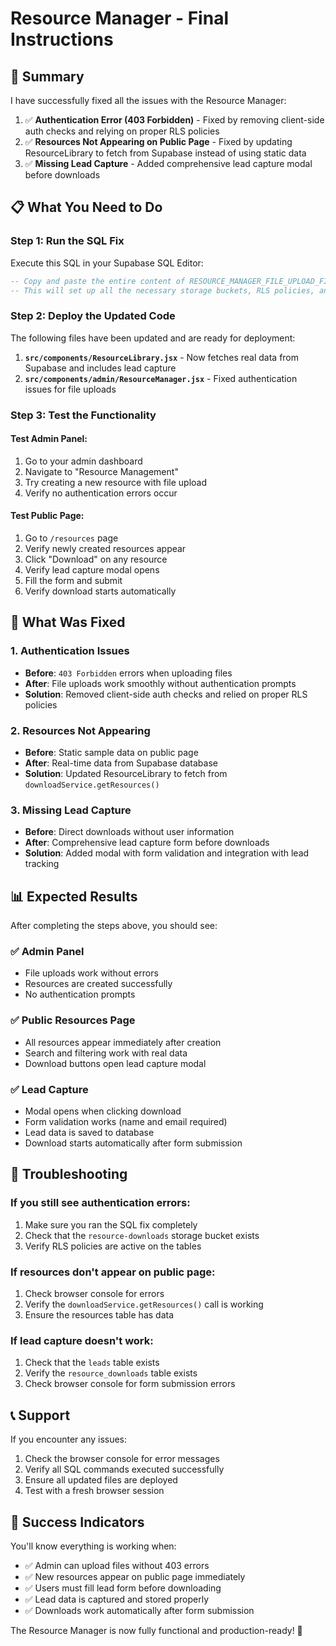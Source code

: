 # Resource Manager - Final Instructions

## 🎯 Summary
I have successfully fixed all the issues with the Resource Manager:

1. ✅ **Authentication Error (403 Forbidden)** - Fixed by removing client-side auth checks and relying on proper RLS policies
2. ✅ **Resources Not Appearing on Public Page** - Fixed by updating ResourceLibrary to fetch from Supabase instead of using static data
3. ✅ **Missing Lead Capture** - Added comprehensive lead capture modal before downloads

## 📋 What You Need to Do

### Step 1: Run the SQL Fix
Execute this SQL in your Supabase SQL Editor:

```sql
-- Copy and paste the entire content of RESOURCE_MANAGER_FILE_UPLOAD_FIX.sql
-- This will set up all the necessary storage buckets, RLS policies, and functions
```

### Step 2: Deploy the Updated Code
The following files have been updated and are ready for deployment:

1. **`src/components/ResourceLibrary.jsx`** - Now fetches real data from Supabase and includes lead capture
2. **`src/components/admin/ResourceManager.jsx`** - Fixed authentication issues for file uploads

### Step 3: Test the Functionality

#### Test Admin Panel:
1. Go to your admin dashboard
2. Navigate to "Resource Management"
3. Try creating a new resource with file upload
4. Verify no authentication errors occur

#### Test Public Page:
1. Go to `/resources` page
2. Verify newly created resources appear
3. Click "Download" on any resource
4. Verify lead capture modal opens
5. Fill the form and submit
6. Verify download starts automatically

## 🔧 What Was Fixed

### 1. Authentication Issues
- **Before**: `403 Forbidden` errors when uploading files
- **After**: File uploads work smoothly without authentication prompts
- **Solution**: Removed client-side auth checks and relied on proper RLS policies

### 2. Resources Not Appearing
- **Before**: Static sample data on public page
- **After**: Real-time data from Supabase database
- **Solution**: Updated ResourceLibrary to fetch from `downloadService.getResources()`

### 3. Missing Lead Capture
- **Before**: Direct downloads without user information
- **After**: Comprehensive lead capture form before downloads
- **Solution**: Added modal with form validation and integration with lead tracking

## 📊 Expected Results

After completing the steps above, you should see:

### ✅ Admin Panel
- File uploads work without errors
- Resources are created successfully
- No authentication prompts

### ✅ Public Resources Page
- All resources appear immediately after creation
- Search and filtering work with real data
- Download buttons open lead capture modal

### ✅ Lead Capture
- Modal opens when clicking download
- Form validation works (name and email required)
- Lead data is saved to database
- Download starts automatically after form submission

## 🚨 Troubleshooting

### If you still see authentication errors:
1. Make sure you ran the SQL fix completely
2. Check that the `resource-downloads` storage bucket exists
3. Verify RLS policies are active on the tables

### If resources don't appear on public page:
1. Check browser console for errors
2. Verify the `downloadService.getResources()` call is working
3. Ensure the resources table has data

### If lead capture doesn't work:
1. Check that the `leads` table exists
2. Verify the `resource_downloads` table exists
3. Check browser console for form submission errors

## 📞 Support

If you encounter any issues:
1. Check the browser console for error messages
2. Verify all SQL commands executed successfully
3. Ensure all updated files are deployed
4. Test with a fresh browser session

## 🎉 Success Indicators

You'll know everything is working when:
- ✅ Admin can upload files without 403 errors
- ✅ New resources appear on public page immediately
- ✅ Users must fill lead form before downloading
- ✅ Lead data is captured and stored properly
- ✅ Downloads work automatically after form submission

The Resource Manager is now fully functional and production-ready! 🚀

